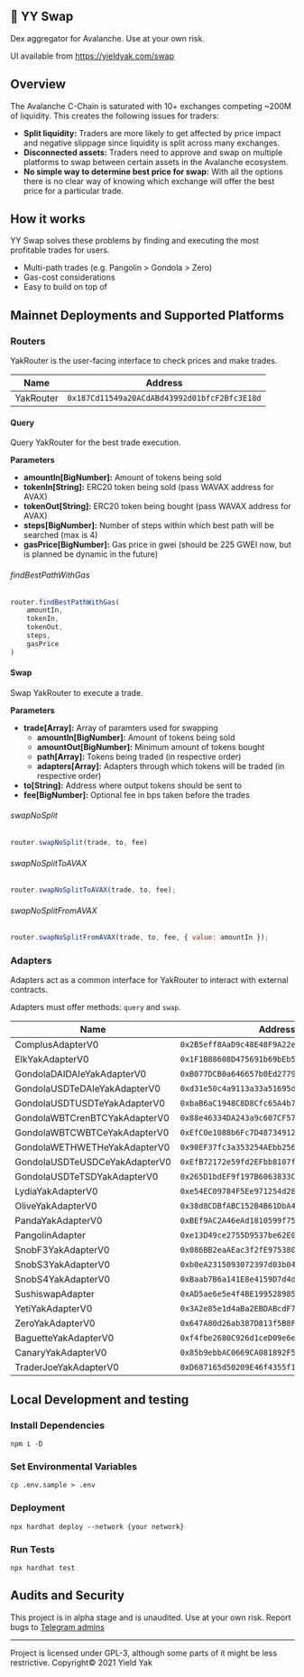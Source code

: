 ## 🐃  YY Swap

Dex aggregator for Avalanche. Use at your own risk.

UI available from https://yieldyak.com/swap

## Overview

The Avalanche C-Chain is saturated with 10+ exchanges competing ~200M of liquidity. This creates the following issues for traders:
* **Split liquidity:**
Traders are more likely to get affected by price impact and negative slippage since liquidity is split across many exchanges.
* **Disconnected assets:**
Traders need to approve and swap on multiple platforms to swap between certain assets in the Avalanche ecosystem.
* **No simple way to determine best price for swap:**
With all the options there is no clear way of knowing which exchange will offer the best price for a particular trade. 

## How it works

YY Swap solves these problems by finding and executing the most profitable trades for users.
* Multi-path trades (e.g. Pangolin > Gondola > Zero)
* Gas-cost considerations
* Easy to build on top of

## Mainnet Deployments and Supported Platforms

### Routers

YakRouter is the user-facing interface to check prices and make trades.

| Name      | Address |
| ----------- | ----------- |
| YakRouter   | `0x187Cd11549a20ACdABd43992d01bfcF2Bfc3E18d` |

#### Query

Query YakRouter for the best trade execution.

**Parameters**
 - **amountIn[BigNumber]:** Amount of tokens being sold
 - **tokenIn[String]:** ERC20 token being sold (pass WAVAX address for AVAX)
 - **tokenOut[String]:** ERC20 token being bought (pass WAVAX address for AVAX)
 - **steps[BigNumber]:** Number of steps within which best path will be searched (max is 4)
 - **gasPrice[BigNumber]:** Gas price in gwei (should be 225 GWEI now, but is planned be dynamic in the future)

###### findBestPathWithGas

```js
router.findBestPathWithGas(
    amountIn, 
    tokenIn, 
    tokenOut, 
    steps, 
    gasPrice
)
```

#### Swap

Swap YakRouter to execute a trade.

**Parameters**
 - **trade[Array]:** Array of paramters used for swapping
    - **amountIn[BigNumber]:** Amount of tokens being sold
    - **amountOut[BigNumber]:** Minimum amount of tokens bought
    - **path[Array]:** Tokens being traded (in respective order)
    - **adapters[Array]:** Adapters through which tokens will be traded (in respective order)
 - **to[String]:** Address where output tokens should be sent to
 - **fee[BigNumber]:** Optional fee in bps taken before the trades

###### swapNoSplit

```js
router.swapNoSplit(trade, to, fee)
```

###### swapNoSplitToAVAX

```js
router.swapNoSplitToAVAX(trade, to, fee);
```

###### swapNoSplitFromAVAX

```js
router.swapNoSplitFromAVAX(trade, to, fee, { value: amountIn });
```


### Adapters

Adapters act as a common interface for YakRouter to interact with external contracts.

Adapters must offer methods: `query` and `swap`. 

| Name      | Address |
| ----------- | ----------- |
| ComplusAdapterV0   | `0x2B5eff8AaD9c48E48F9A22e4F86d6A831d029355` |
| ElkYakAdapterV0   | `0x1F1B88608D475691b69bEb5216A0158F5a338a37` |
| GondolaDAIDAIeYakAdapterV0   | `0xB077DCB0a646657b0Ed2779aeB9B766e116501B0` |
| GondolaUSDTeDAIeYakAdapterV0   | `0xd31e50c4a9113a33a51695d0c18e8015AE3264A7` |
| GondolaUSDTUSDTeYakAdapterV0   | `0xbaB6aC1948C8D8Cfc65A4b7a9E7E7439cb70fF21` |
| GondolaWBTCrenBTCYakAdapterV0   | `0x88e46334DA243a9c607CF573b6A746178ed2610E` |
| GondolaWBTCWBTCeYakAdapterV0   | `0xEfC0e1088b6Fc7D4873491281f32BF04ba4e9ca7` |
| GondolaWETHWETHeYakAdapterV0   | `0x90EF37fc3a353254AEbb256f4Df457410d8a94F4` |
| GondolaUSDTeUSDCeYakAdapterV0   | `0xEfB72172e59fd2EFbb8107f39BCcfE0e05A0aF8F` |
| GondolaUSDTeTSDYakAdapterV0   | `0x265D1bdEF9f197B6063833C5bC191bAA309b2C63` |
| LydiaYakAdapterV0   | `0xe54EC09784F5Ee971254d288E34C8395d448C363` |
| OliveYakAdapterV0   | `0x38d8CDBfABC152B4B61DbA406c6cd29998527418` |
| PandaYakAdapterV0   | `0xBEf9AC2A46eAd1810599f75dA9967456d1739D09` |
| PangolinAdapter   | `0xe13D49ce2755D9537be62E0544AeC2878438994E` |
| SnobF3YakAdapterV0   | `0x086BB2eaAEac3f2fE9753806FdDA5d6d16497205` |
| SnobS3YakAdapterV0   | `0xb0eA2315093072397d03b0406f83D896dF3E8860` |
| SnobS4YakAdapterV0   | `0xBaab7B6a141E8e4159D7d4deAD8dC30014d75e84` |
| SushiswapAdapter   | `0xAD5ae6e5e4f4BE199528985A4e93065A4F22939e` |
| YetiYakAdapterV0   | `0x3A2e85e1d4aBa2EBDABcdF7F12e2B371687F6dfF` |
| ZeroYakAdapterV0   | `0x647A80d26ab387D813f5B8Fa1FC71DBD2A5aD178` |
| BaguetteYakAdapterV0   | `0xf4fbe2680C926d1ceD09e6e45b3b31853fD157a3` |
| CanaryYakAdapterV0   | `0x85b9ebbAC0669CA081892F5AEad7B835b472c054` |
| TraderJoeYakAdapterV0   | `0xD687165d50209E46f4355f1917F1D2B2d66fB9C9` |

## Local Development and testing

### Install Dependencies

```
npm i -D
```

### Set Environmental Variables

```
cp .env.sample > .env
```

### Deployment

```
npx hardhat deploy --network {your network}
```

### Run Tests

```
npx hardhat test
```

## Audits and Security

This project is in alpha stage and is unaudited. Use at your own risk. Report bugs to [Telegram admins](https://t.me/yieldyak)

---

Project is licensed under GPL-3, although some parts of it might be less restrictive.
Copyright© 2021 Yield Yak
